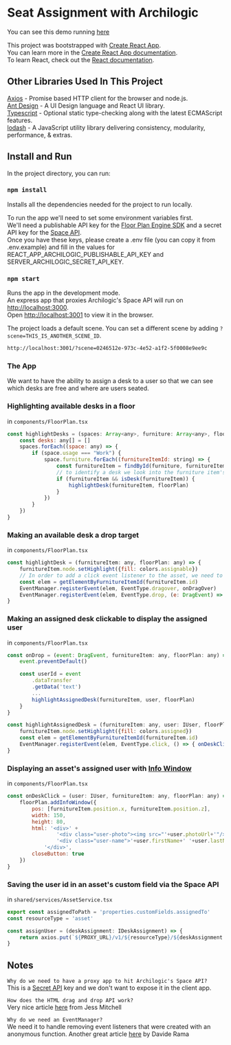 # Seat Assignment with Archilogic

You can see this demo running [here](https://archilogic-seat-assignment.herokuapp.com/)

This project was bootstrapped with [Create React App](https://github.com/facebook/create-react-app).  
You can learn more in the [Create React App documentation](https://facebook.github.io/create-react-app/docs/getting-started).  
To learn React, check out the [React documentation](https://reactjs.org/).

## Other Libraries Used In This Project

[Axios](https://github.com/axios/axios) - Promise based HTTP client for the browser and node.js.  
[Ant Design](https://ant.design/) - A UI Design language and React UI library.  
[Typescript](https://www.typescriptlang.org/) - Optional static type-checking along with the latest ECMAScript features.  
[lodash](https://lodash.com/) - A JavaScript utility library delivering consistency, modularity, performance, & extras.

## Install and Run

In the project directory, you can run:

### `npm install`

Installs all the dependencies needed for the project to run locally.

To run the app we'll need to set some environment variables first.  
We'll need a publishable API key for the [Floor Plan Engine SDK](https://developers.archilogic.com/floor-plan-engine/guide.html) and a secret API key for the [Space API](https://developers.archilogic.com/space-api/v1/introduction.html).  
Once you have these keys, please create a .env file  (you can copy it from .env.example) and fill in the values for REACT_APP_ARCHILOGIC_PUBLISHABLE_API_KEY and SERVER_ARCHILOGIC_SECRET_API_KEY.

### `npm start`

Runs the app in the development mode.  
An express app that proxies Archilogic's Space API will run on [http://localhost:3000](http://localhost:3000).  
Open [http://localhost:3001](http://localhost:3001) to view it in the browser.

The project loads a default scene. You can set a different scene by adding `?scene=THIS_IS_ANOTHER_SCENE_ID`.  

```html
http://localhost:3001/?scene=0246512e-973c-4e52-a1f2-5f0008e9ee9c
```

### The App

We want to have the ability to assign a desk to a user so that we can see which desks are free and where are users seated.

### Highlighting available desks in a floor

in `components/FloorPlan.tsx`

```javascript
const highlightDesks = (spaces: Array<any>, furniture: Array<any>, floorPlan: any) => {
    const desks: any[] = []
    spaces.forEach((space: any) => {
        if (space.usage === "Work") {
            space.furniture.forEach((furnitureItemId: string) => {
                const furnitureItem = findById(furniture, furnitureItemId)
                // to identify a desk we look into the furniture item's productData.tags value
                if (furnitureItem && isDesk(furnitureItem)) {
                    highlightDesk(furnitureItem, floorPlan)
                }
            })
        }
    })
}
```

### Making an available desk a drop target

in `components/FloorPlan.tsx`

```javascript
const highlightDesk = (furnitureItem: any, floorPlan: any) => {
    furnitureItem.node.setHighlight({fill: colors.assignable})
    // In order to add a click event listener to the asset, we need to get its dom element
    const elem = getElementByFurnitureItemId(furnitureItem.id)
    EventManager.registerEvent(elem, EventType.dragover, onDragOver)
    EventManager.registerEvent(elem, EventType.drop, (e: DragEvent) => { onDrop(e, furnitureItem, floorPlan) })
}
```

### Making an assigned desk clickable to display the assigned user

in `components/FloorPlan.tsx`

```javascript
const onDrop = (event: DragEvent, furnitureItem: any, floorPlan: any) => {
    event.preventDefault()

    const userId = event
        .dataTransfer
        .getData('text')
        ...
        highlightAssignedDesk(furnitureItem, user, floorPlan)
    }
}

const highlightAssignedDesk = (furnitureItem: any, user: IUser, floorPlan: any) => {
    furnitureItem.node.setHighlight({fill: colors.assigned})
    const elem = getElementByFurnitureItemId(furnitureItem.id)
    EventManager.registerEvent(elem, EventType.click, () => { onDeskClick(user, furnitureItem, floorPlan) })
}
```

### Displaying an asset's assigned user with [Info Window](https://developers.archilogic.com/floor-plan-engine/guide.html#info-window)

in `components/FloorPlan.tsx`

```javascript
const onDeskClick = (user: IUser, furnitureItem: any, floorPlan: any) => {
    floorPlan.addInfoWindow({
        pos: [furnitureItem.position.x, furnitureItem.position.z],
        width: 150,
        height: 80,
        html: '<div>' +
                '<div class="user-photo"><img src="'+user.photoUrl+'"/></div>' +
                '<div class="user-name">'+user.firstName+' '+user.lastName+'</div>' +
            '</div>',
        closeButton: true
    })
}
```

### Saving the user id in an asset's custom field via the Space API

in `shared/services/AssetService.tsx`

```javascript
export const assignedToPath = 'properties.customFields.assignedTo'
const resourceType = 'asset'

const assignUser = (deskAssignment: IDeskAssignment) => {
    return axios.put(`${PROXY_URL}/v1/${resourceType}/${deskAssignment.deskId}/custom-field/${assignedToPath}`, {userId: deskAssignment.userId})
}
```

## Notes

`Why do we need to have a proxy app to hit Archilogic's Space API?`  
This is a [Secret API](https://developers.archilogic.com/space-api/v1/introduction.html#secret-api-keys) key and we don't want to expose it in the client app.

`How does the HTML drag and drop API work?`  
Very nice article [here](https://alligator.io/js/drag-and-drop-vanilla-js/) from Jess Mitchell

`Why do we need an EventManager?`  
We need it to handle removing event listeners that were created with an anonymous function. Another great article [here](https://medium.com/@DavideRama/removeeventlistener-and-anonymous-functions-ab9dbabd3e7b) by Davide Rama